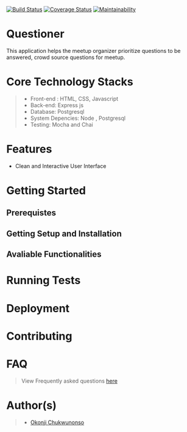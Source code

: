 [![Build Status](https://travis-ci.org/davidokonji/Questioner.svg?branch=develop)](https://travis-ci.org/davidokonji/Questioner)
[![Coverage Status](https://coveralls.io/repos/github/davidokonji/Questioner/badge.svg?branch=develop)](https://coveralls.io/github/davidokonji/Questioner?branch=develop)
[![Maintainability](https://api.codeclimate.com/v1/badges/fd1baf56634a0047229d/maintainability)](https://codeclimate.com/github/davidokonji/Questioner/maintainability)

# Questioner 

This application helps the meetup organizer prioritize
questions to be answered, crowd source questions for meetup.

# Core Technology Stacks
>- Front-end : HTML, CSS, Javascript
>- Back-end:  Express js
>- Database: Postgresql
>- System Depencies:  Node , Postgresql
>- Testing: Mocha and Chai

# Features
- Clean and Interactive User Interface



# Getting Started

## Prerequistes

## Getting Setup and Installation

## Avaliable Functionalities

# Running Tests

# Deployment

# Contributing

# FAQ

> View Frequently asked questions [here](https://github.com/davidokonji/Questioner/wiki)

# Author(s)
>- [Okonji Chukwunonso](https://github.com/davidokonji)
